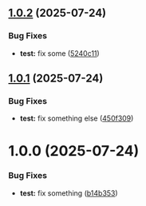 ## [1.0.2](https://github.com/AK2083/test-release/compare/v1.0.1...v1.0.2) (2025-07-24)

### Bug Fixes

* **test:** fix some ([5240c11](https://github.com/AK2083/test-release/commit/5240c11963ec9e767a52f0b67c3e2e57a717d386))

## [1.0.1](https://github.com/AK2083/test-release/compare/v1.0.0...v1.0.1) (2025-07-24)


### Bug Fixes

* **test:** fix something else ([450f309](https://github.com/AK2083/test-release/commit/450f30949d41307c793e6d1655b6cecbfe7d0748))

# 1.0.0 (2025-07-24)


### Bug Fixes

* **test:** fix something ([b14b353](https://github.com/AK2083/test-release/commit/b14b353505f381cff05d3e498ffb84b3c0bffc42))
